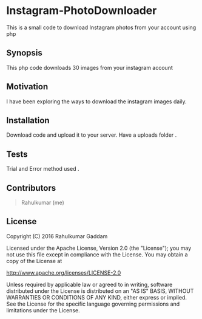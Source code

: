 # Instagram-PhotoDownloader
This is a small code to download Instagram photos  from your account using php


## Synopsis

This php code downloads 30 images from your instagram account 


## Motivation

I have been exploring the ways to download the instagram images daily.


## Installation

Download code and upload it to your server. Have a uploads folder .




## Tests

Trial and Error method used .

## Contributors

>Rahulkumar (me)

## License

Copyright (C) 2016 Rahulkumar Gaddam

Licensed under the Apache License, Version 2.0 (the "License");
you may not use this file except in compliance with the License.
You may obtain a copy of the License at

http://www.apache.org/licenses/LICENSE-2.0

Unless required by applicable law or agreed to in writing, software
distributed under the License is distributed on an "AS IS" BASIS,
WITHOUT WARRANTIES OR CONDITIONS OF ANY KIND, either express or implied.
See the License for the specific language governing permissions and
limitations under the License.








